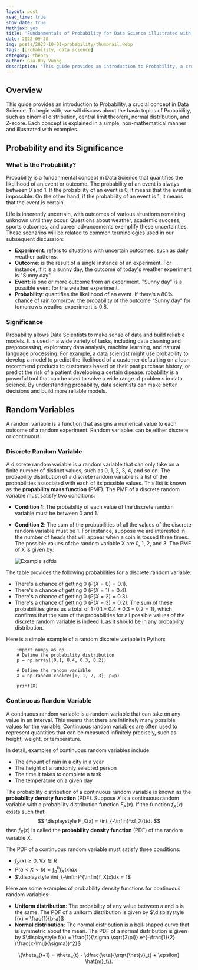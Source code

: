```yaml
---
layout: post
read_time: true
show_date: true
Mathjax: yes
title: "Fundanmentals of Probability for Data Science illustrated with Python examples"
date: 2023-09-28
img: posts/2023-10-01-probability/thumbnail.webp
tags: [probability, data science]
category: theory
author: Gia-Huy Vuong
description: "This guide provides an introduction to Probability, a crucial concept in Data Science. To begin with, we will discuss about the basic topics of Probability, such as binomial distribution, central limit theorem, normal distribution, and Z-score. Each concept is explained in a simple, non-mathematical manner and illustrated with examples."
---
```

## Overview
This guide provides an introduction to Probability, a crucial concept in Data Science. To begin with, we will discuss about the basic topics of Probability, such as binomial distribution, central limit theorem, normal distribution, and Z-score. Each concept is explained in a simple, non-mathematical manner and illustrated with examples.
## Probability and its Significance
### What is the Probability?
Probability is a fundanmental concept in Data Science that quantifies the likelihood of an event or outcome. The probability of an event is always between 0 and 1. If the probability of an event is 0, it means that the event is impossible. On the other hand, if the probability of an event is 1, it means that the event is certain.

Life is inherently uncertain, with outcomes of various situations remaining unknown until they occur. Questions about weather, academic success, sports outcomes, and career advancements exemplify these uncertainties. These scenarios will be related to common terminologies used in our subsequent discussion:

- **Experiment**: refers to situations with uncertain outcomes, such as daily weather patterns.
- **Outcome**: is the result of a single instance of an experiment. For instance, if it is a sunny day, the outcome of today's weather experiment is "Sunny day"
- **Event**: is one or more outcome from an experiment. "Sunny day" is a possible event for the weather experiment.
- **Probability**: quantifies the likelihood of an event. If there’s a 80% chance of rain tomorrow, the probability of the outcome “Sunny day” for tomorrow’s weather experiment is 0.8.

### Significance
Probability allows Data Scientists to make sense of data and build reliable models. It is used in a wide variety of tasks, including data cleaning and preprocessing, exploratory data analysis, machine learning, and natural language processing. For example, a data scientist might use probability to develop a model to predict the likelihood of a customer defaulting on a loan, recommend products to customers based on their past purchase history, or predict the risk of a patient developing a certain disease. robability is a powerful tool that can be used to solve a wide range of problems in data science. By understanding probability, data scientists can make better decisions and build more reliable models.

## Random Variables
A random variable is a function that assigns a numerical value to each outcome of a random experiment. Random variables can be either discrete or continuous.
### Discrete Random Variable

A discrete random variable is a random variable that can only take on a finite number of distinct values, such as 0, 1, 2, 3, 4, and so on. The probability distribution of a discrete random variable is a list of the probabilities associated with each of its possible values. This list is known as the **propability mass function** (PMF). The PMF of a discrete random variable must satisfy two conditions:
- **Condition 1**: The probability of each value of the discrete random variable must be between $0$ and $1$.
- **Condition 2**: The sum of the probabilities of all the values of the discrete random variable must be 1.
For instance, suppose we are interested in the number of heads that will appear when a coin is tossed three times. The possible values of the random variable X are 0, 1, 2, and 3. The PMF of X is given by:

    ![Example sdfds](posts/2023-10-01-probability/table.png)

The table provides the following probabilities for a discrete random variable:
- There's a chance of getting $0$ ($P(X=0) = 0.1$).
- There's a chance of getting $0$ ($P(X=1) = 0.4$).
- There's a chance of getting $0$ ($P(X=2) = 0.3$).
- There's a chance of getting $0$ ($P(X=3) = 0.2$).
The sum of these probabilities gives us a total of 1 ($0.1 + 0.4 + 0.3 + 0.2 = 1$), which confirms that the sum of the probabilities for all possible values of the discrete random variable is indeed $1$, as it should be in any probability distribution.

Here is a simple example of a random discrete variable in Python:
```
    import numpy as np
    # Define the probability distribution
    p = np.array([0.1, 0.4, 0.3, 0.2])

    # Define the random variable
    X = np.random.choice([0, 1, 2, 3], p=p)

    print(X)
```
### Continuous Random Variable
A continuous random variable is a random variable that can take on any value in an interval. This means that there are infinitely many possible values for the variable. Continuous random variables are often used to represent quantities that can be measured infinitely precisely, such as height, weight, or temperature.

In detail, examples of continuous random variables include:
- The amount of rain in a city in a year
- The height of a randomly selected person
- The time it takes to complete a task
- The temperature on a given day

The probability distribution of a continuous random variable is known as the **probability density function** (PDF). Suppose $\displaystyle X$ is a continuous random variable with a probability distribution function $\displaystyle F_X(x)$. If the function $\displaystyle f_X(x)$ exists such that:
$$
  \displaystyle  F_X(x) = \int_{-\infin}^xf_X(t)dt
$$
then $\displaystyle f_X(x)$ is called the **probability density function** (PDF) of the random variable X.

The PDF of a continuous random variable must satisfy three conditions:
- $\displaystyle f_X(x) \geq 0,\ \forall x \in R$
- $\displaystyle P(a<X<b) = \int_a^bf_X(x)dx$
- $\displaystyle \int_{-\infin}^{\infin}f_X(x)dx = 1$

Here are some examples of probability density functions for continuous random variables:
- **Uniform distribution**: The probability of any value between a and b is the same. The PDF of a uniform distribution is given by $\displaystyle f(x) = \frac{1}{b-a}$
- **Normal distribution**: The normal distribution is a bell-shaped curve that is symmetric about the mean. The PDF of a normal distribution is given by $\displaystyle f(x) = \frac{1}{\sigma \sqrt{2\pi}} e^{-\frac{1}{2}(\frac{x-\mu}{\sigma})^2}$

<p style="text-align:center">
\(\theta_{t+1} = \theta_{t} - \dfrac{\eta}{\sqrt{\hat{v}_t} + \epsilon} \hat{m}_t\).
</p>